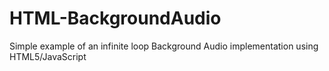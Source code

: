 HTML-BackgroundAudio
====================

Simple example of an infinite loop Background Audio implementation using HTML5/JavaScript
